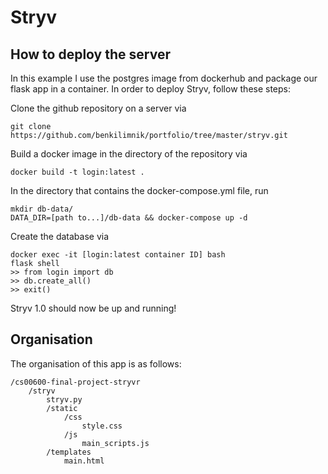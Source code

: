 # Stryv

## How to deploy the server
In this example I use the postgres image from dockerhub and package our flask app in a container. In order to deploy Stryv, follow these steps:

Clone the github repository on a server via

```
git clone https://github.com/benkilimnik/portfolio/tree/master/stryv.git

```

Build a docker image in the directory of the repository via

```
docker build -t login:latest .
```

In the directory that contains the docker-compose.yml file, run

```
mkdir db-data/
DATA_DIR=[path to...]/db-data && docker-compose up -d
```

Create the database via

```
docker exec -it [login:latest container ID] bash
flask shell
>> from login import db
>> db.create_all()
>> exit()

```
Stryv 1.0 should now be up and running!

## Organisation

The organisation of this app is as follows:
```
/cs00600-final-project-stryvr
    /stryv
        stryv.py
        /static
            /css
                style.css
            /js
                main_scripts.js
        /templates
            main.html
```
